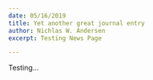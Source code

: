 ```yaml
---
date: 05/16/2019
title: Yet another great journal entry
author: Nichlas W. Andersen
excerpt: Testing News Page

---
```

Testing...